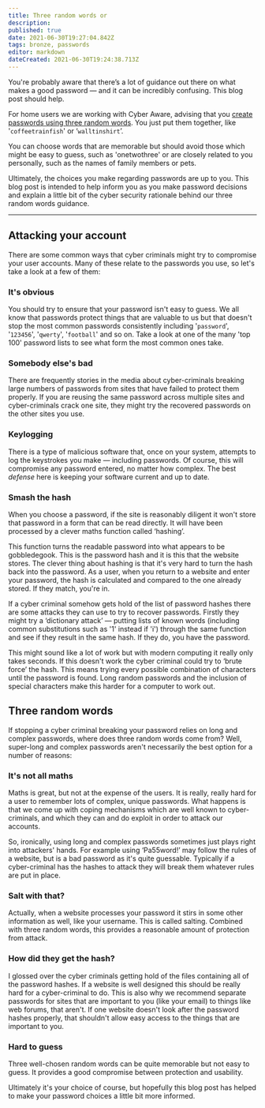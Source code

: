 ```yaml
---
title: Three random words or
description: 
published: true
date: 2021-06-30T19:27:04.842Z
tags: bronze, passwords
editor: markdown
dateCreated: 2021-06-30T19:24:38.713Z
---
```


You're probably aware that there’s a lot of guidance out there on what makes a good password — and it can be incredibly confusing. This blog post should help.

For home users we are working with Cyber Aware, advising that you [create passwords using three random words](n/bronze-training/passwords/use-a-strong-and-separate-password-for-email). You just put them together, like '`coffeetrainfish`' or ‘`walltinshirt`’.

You can choose words that are memorable but should avoid those which might be easy to guess, such as 'onetwothree' or are closely related to you personally, such as the names of family members or pets.

Ultimately, the choices you make regarding passwords are up to you. This blog post is intended to help inform you as you make password decisions and explain a little bit of the cyber security rationale behind our three random words guidance.

---

## Attacking your account

There are some common ways that cyber criminals might try to compromise your user accounts. Many of these relate to the passwords you use, so let's take a look at a few of them:

### **It's obvious**

You should try to ensure that your password isn't easy to guess. We all know that passwords protect things that are valuable to us but that doesn't stop the most common passwords consistently including '`password`', '`123456`', '`qwerty`', '`football`' and so on. Take a look at one of the many 'top 100' password lists to see what form the most common ones take.

### **Somebody else's bad**

There are frequently stories in the media about cyber-criminals breaking large numbers of passwords from sites that have failed to protect them properly. If you are reusing the same password across multiple sites and cyber-criminals crack one site, they might try the recovered passwords on the other sites you use.

### **Keylogging**

There is a type of malicious software that, once on your system, attempts to log the keystrokes you make — including passwords. Of course, this will compromise any password entered, no matter how complex. The best *defense* here is keeping your software current and up to date.

### **Smash the hash**

When you choose a password, if the site is reasonably diligent it won't store that password in a form that can be read directly. It will have been processed by a clever maths function called ‘hashing’.

This function turns the readable password into what appears to be gobbledegook. This is the password hash and it is this that the website stores. The clever thing about hashing is that it's very hard to turn the hash back into the password. As a user, when you return to a website and enter your password, the hash is calculated and compared to the one already stored. If they match, you're in.

If a cyber criminal somehow gets hold of the list of password hashes there are some attacks they can use to try to recover passwords. Firstly they might try a ‘dictionary attack’ — putting lists of known words (including common substitutions such as '1' instead if 'i') through the same function and see if they result in the same hash. If they do, you have the password.

This might sound like a lot of work but with modern computing it really only takes seconds. If this doesn't work the cyber criminal could try to ‘brute force’ the hash. This means trying every possible combination of characters until the password is found. Long random passwords and the inclusion of special characters make this harder for a computer to work out.


## Three random words

If stopping a cyber criminal breaking your password relies on long and complex passwords, where does three random words come from? Well, super-long and complex passwords aren't necessarily the best option for a number of reasons:

### **It's not all maths**

Maths is great, but not at the expense of the users. It is really, really hard for a user to remember lots of complex, unique passwords. What happens is that we come up with coping mechanisms which are well known to cyber-criminals, and which they can and do exploit in order to attack our accounts.

So, ironically, using long and complex passwords sometimes just plays right into attackers' hands. For example using ‘Pa55word!’ may follow the rules of a website, but is a bad password as it's quite guessable. Typically if a cyber-criminal has the hashes to attack they will break them whatever rules are put in place.

### **Salt with that?**

Actually, when a website processes your password it stirs in some other information as well, like your username. This is called salting. Combined with three random words, this provides a reasonable amount of protection from attack.

### **How did they get the hash?**

I glossed over the cyber criminals getting hold of the files containing all of the password hashes. If a website is well designed this should be really hard for a cyber-criminal to do. This is also why we recommend separate passwords for sites that are important to you (like your email) to things like web forums, that aren't. If one website doesn't look after the password hashes properly, that shouldn't allow easy access to the things that are important to you.

### **Hard to guess**

Three well-chosen random words can be quite memorable but not easy to guess. It provides a good compromise between protection and usability.

Ultimately it's your choice of course, but hopefully this blog post has helped to make your password choices a little bit more informed.